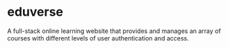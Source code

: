 # eduverse
A full-stack online learning website that provides and manages an array of courses with different levels of user authentication and access.
